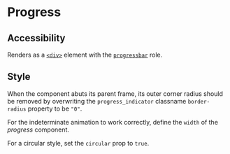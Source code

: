 # Progress

## Accessibility

Renders as a [`<div>`](https://developer.mozilla.org/en-US/docs/Web/HTML/Element/div) element with the [`progressbar`](https://developer.mozilla.org/en-US/docs/Web/Accessibility/ARIA/ARIA_Techniques/Using_the_progressbar_role) role.

## Style

When the component abuts its parent frame, its outer corner radius should be removed by overwriting the `progress_indicator` classname `border-radius` property to be `"0"`.

For the indeterminate animation to work correctly, define the `width` of the *progress* component.

For a circular style, set the `circular` prop to `true`.
